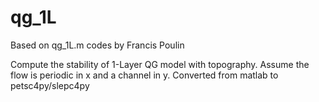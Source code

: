 qg_1L
=====
Based on qg_1L.m codes by Francis Poulin

Compute the stability of 1-Layer QG model with topography. Assume the flow is periodic in x and a channel in y. Converted from matlab to petsc4py/slepc4py
